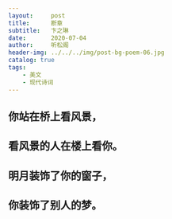```yaml
---
layout:     post
title:      断章
subtitle:   卞之琳
date:       2020-07-04
author:     听松阁
header-img: ../../../img/post-bg-poem-06.jpg
catalog: true
tags:
    - 美文
    - 现代诗词
---
```


## 你站在桥上看风景，

## 看风景的人在楼上看你。

## 明月装饰了你的窗子，

## 你装饰了别人的梦。
